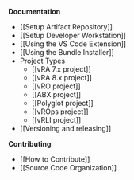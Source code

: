 **Documentation**

-   [[Setup Artifact Repository]]
-   [[Setup Developer Workstation]]
-   [[Using the VS Code Extension]]
-   [[Using the Bundle Installer]]
-   Project Types
    -   [[vRA 7.x project]]
    -   [[vRA 8.x project]]
    -   [[vRO project]]
    -   [[ABX project]]
    -   [[Polyglot project]]
    -   [[vROps project]]
    -   [[vRLI project]]
-   [[Versioning and releasing]]

**Contributing**

-   [[How to Contribute]]
-   [[Source Code Organization]]
